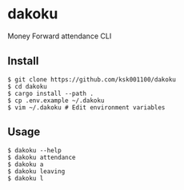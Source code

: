 # dakoku

Money Forward attendance CLI

## Install
```shell
$ git clone https://github.com/ksk001100/dakoku
$ cd dakoku
$ cargo install --path .
$ cp .env.example ~/.dakoku
$ vim ~/.dakoku # Edit environment variables
```

## Usage
```shell
$ dakoku --help
$ dakoku attendance
$ dakoku a
$ dakoku leaving
$ dakoku l
```
